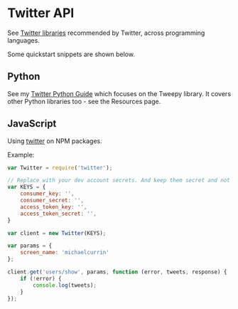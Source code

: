 # Twitter API

See [Twitter libraries](https://developer.twitter.com/en/docs/developer-utilities/twitter-libraries) recommended by Twitter, across programming languages.

Some quickstart snippets are shown below.


## Python

See my [Twitter Python Guide](https://michaelcurrin.github.io/python-twitter-guide/) which focuses on the Tweepy library. It covers other Python libraries too - see the Resources page.


## JavaScript

Using [twitter](https://www.npmjs.com/package/twitter) on NPM packages.

Example:

```javascript
var Twitter = require('twitter');

// Replace with your dev account secrets. And keep them secret and not in version control!
var KEYS = {
    consumer_key: '',
    consumer_secret: '',
    access_token_key: '',
    access_token_secret: '',
}

var client = new Twitter(KEYS);

var params = {
    screen_name: 'michaelcurrin'
};

client.get('users/show', params, function (error, tweets, response) {
    if (!error) {
        console.log(tweets);
    }
});
```
